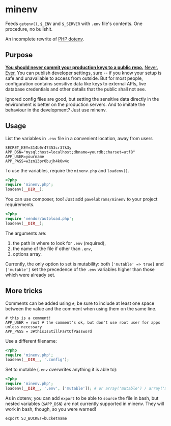 # minenv
Feeds `getenv()`, `$_ENV` and `$_SERVER` with `.env` file's contents. One procedure, no bullshit.

An incomplete rewrite of [PHP dotenv](https://github.com/vlucas/phpdotenv).

## Purpose

**[You should never commit your production keys to a public repo.](http://www.securityweek.com/github-search-makes-easy-discovery-encryption-keys-passwords-source-code)** [Never.](http://blog.nortal.com/mining-passwords-github-repositories/) [Ever.](http://evandrix.svbtle.com/how-i-gained-access-to-amazon-ec2-servers-from-github-search-adapted) You can publish developer settings, sure -- if you know your setup is safe and unavailable to access from outside. But for most people, configuration contains sensitive data like keys to external APIs, live database credentials and other details that the public shall not see.

Ignored config files are good, but setting the sensitive data directly in the environment is better on the production servers. And to imitate the behaviour in the development? Just use minenv.

## Usage

List the variables in `.env` file in a convenient location, away from users
```
SECRET_KEY=314b0r47353cr37k3y
APP_DSN="mysql:host=localhost;dbname=yourdb;charset=utf8"
APP_USER=yourname
APP_PASS=w3zn13pr0bujh4k0w4c
```

To use the variables, require the `minenv.php` and `loadenv()`.
```php
<?php
require 'minenv.php';
loadenv(__DIR__);
```

You can use composer, too! Just add `pawelabrams/minenv` to your project requirements.
```php
<?php
require 'vendor/autoload.php';
loadenv(__DIR__);
```

The arguments are:
1. the path in where to look for `.env` (required),
2. the name of the file if other than `.env`,
3. options array.

Currently, the only option to set is mutability: both `['mutable' => true]` and `['mutable']` set the precedence of the `.env` variables higher than those which were already set.

## More tricks

Comments can be added using `#`; be sure to include at least one space between the value and the comment when using them on the same line.
```
# this is a comment!
APP_USER = root # the comment's ok, but don't use root user for apps unless necessary
APP_PASS = 3#thisIsStillPartOfPassword
```

Use a different filename:
```php
<?php
require 'minenv.php';
loadenv(__DIR__, '.config');
```

Set to mutable (`.env` overwrites anything it is able to):
```php
<?php
require 'minenv.php';
loadenv(__DIR__, '.env', ['mutable']); # or array('mutable') / array('mutable' => true)
```

As in dotenv, you can add `export` to be able to `source` the file in bash, but nested variables (`$APP_DSN`) are not currently supported in minenv. They will work in bash, though, so you were warned!

```
export S3_BUCKET=bucketname
```

